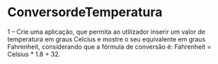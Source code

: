 # ConversordeTemperatura
1 – Crie uma aplicação, que permita ao utilizador inserir um valor de temperatura em graus
Celcius e mostre o seu equivalente em graus Fahrenheit, considerando que a fórmula de
conversão é: Fahrenheit = Celsius * 1.8 + 32.
